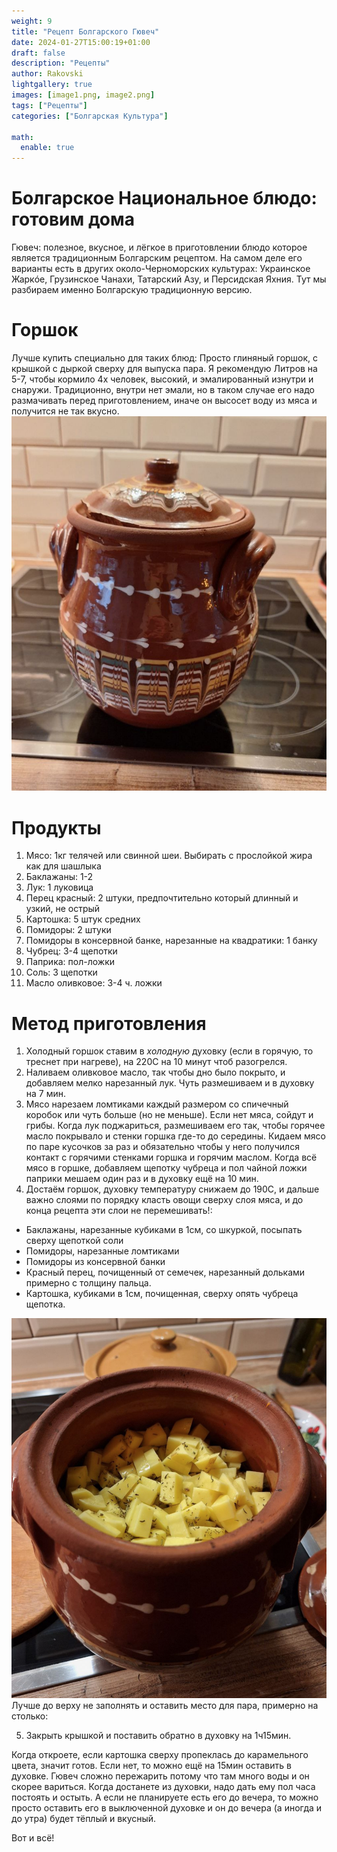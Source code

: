 ```yaml
---
weight: 9
title: "Рецепт Болгарского Гювеч"
date: 2024-01-27T15:00:19+01:00
draft: false
description: "Рецепты"
author: Rakovski
lightgallery: true
images: [image1.png, image2.png]
tags: ["Рецепты"]
categories: ["Болгарская Культура"]

math:
  enable: true
---
```

# Болгарское Национальное блюдо: готовим дома #
Гювеч: полезное, вкусное, и лёгкое в приготовлении блюдо которое является традиционным Болгарским рецептом. На самом деле его варианты есть в других около-Черноморских культурах: Украинское Жаркóе, Грузинское Чанахи, Татарский Азу, и Персидская Яхния. Тут мы разбираем именно Болгарскую традиционную версию. 

# Горшок #
Лучше купить специально для таких блюд: Просто глиняный горшок, с крышкой с дыркой сверху для выпуска пара. Я рекомендую Литров на 5-7, чтобы кормило 4х человек, высокий, и эмалированный изнутри и снаружи. Традиционно, внутри нет эмали, но в таком случае его надо размачивать перед приготовлением, иначе он высосет воду из мяса и получится не так вкусно. 
![Гювеч](guvech.png "Горшок из глины, можно купить в любом Болгарском магазине")

# Продукты #
1. Мясо: 1кг телячей или свинной шеи. Выбирать с прослойкой жира как для шашлыка
2. Баклажаны: 1-2
3. Лук: 1 луковица
4. Перец красный: 2 штуки, предпочтительно который длинный и узкий, не острый
5. Картошка: 5 штук средних
6. Помидоры: 2 штуки
7. Помидоры в консервной банке, нарезанные на квадратики: 1 банку
8. Чубрец: 3-4 щепотки
9. Паприка: пол-ложки
10. Соль: 3 щепотки
11. Масло оливковое: 3-4 ч. ложки

# Метод приготовления #

1. Холодный горшок ставим в *холодную* духовку (если в горячую, то треснет при нагреве), на 220C на 10 минут чтоб разогрелся.
2. Наливаем оливковое масло, так чтобы дно было покрыто, и добавляем мелко нарезанный лук. Чуть размешиваем и в духовку на 7 мин.
3. Мясо нарезаем ломтиками каждый размером со спичечный коробок или чуть больше (но не меньше). Если нет мяса, сойдут и грибы. Когда лук поджариться, размешиваем его так, чтобы горячее масло покрывало и стенки горшка где-то до середины. Кидаем мясо по паре кусочков за раз и обязательно чтобы у него получился контакт с горячими стенками горшка и горячим маслом. Когда всё мясо в горшке, добавляем щепотку чубреца и пол чайной ложки паприки мешаем один раз и в духовку ещё на 10 мин. 
4. Достаём горшок, духовку температуру снижаем до 190C, и дальше важно слоями по порядку класть овощи сверху слоя мяса, и до конца рецепта эти слои не перемешивать!: 
- Баклажаны, нарезанные кубиками в 1см, со шкуркой, посыпать сверху щепоткой соли
- Помидоры, нарезанные ломтиками
- Помидоры из консервной банки
- Красный перец, почищенный от семечек, нарезанный дольками примерно с толщину пальца.
- Картошка, кубиками в 1см, почищенная, сверху опять чубреца щепотка. 

![Место](guvechpar.png "Лучше до верху не заполнять и оставить место для пара, примерно на столько:")
Лучше до верху не заполнять и оставить место для пара, примерно на столько: 


5. Закрыть крышкой и поставить обратно в духовку на 1ч15мин. 

Когда откроете, если картошка сверху пропеклась до карамельного цвета, значит готов. Если нет, то можно ещё на 15мин оставить в духовке. Гювеч сложно пережарить потому что там много воды и он скорее вариться. Когда достанете из духовки, надо дать ему пол часа постоять и остыть. А если не планируете есть его до вечера, то можно просто оставить его в выключенной духовке и он до вечера (а иногда и до утра) будет тёплый и вкусный. 

Вот и всё!
